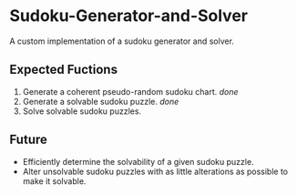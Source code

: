 # Sudoku-Generator-and-Solver
A custom implementation of a sudoku generator and solver. 

## Expected Fuctions
1. Generate a coherent pseudo-random sudoku chart. *done*
2. Generate a solvable sudoku puzzle. *done*
3. Solve solvable sudoku puzzles.

## Future
* Efficiently determine the solvability of a given sudoku puzzle.
* Alter unsolvable sudoku puzzles with as little alterations as possible to make it solvable.
